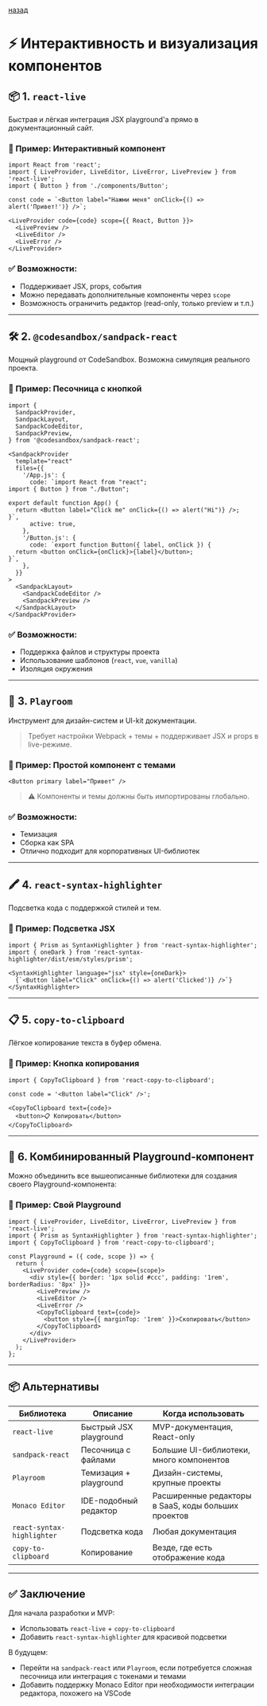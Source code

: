 


[назад](../Demo_and_Website.md)



# ⚡ Интерактивность и визуализация компонентов

## 📦 1. `react-live`

Быстрая и лёгкая интеграция JSX playground'а прямо в документационный сайт.

### 📘 Пример: Интерактивный компонент

```tsx
import React from 'react';
import { LiveProvider, LiveEditor, LiveError, LivePreview } from 'react-live';
import { Button } from './components/Button';

const code = `<Button label="Нажми меня" onClick={() => alert('Привет!')} />`;

<LiveProvider code={code} scope={{ React, Button }}>
  <LivePreview />
  <LiveEditor />
  <LiveError />
</LiveProvider>
````

### ✅ Возможности:

* Поддерживает JSX, props, события
* Можно передавать дополнительные компоненты через `scope`
* Возможность ограничить редактор (read-only, только preview и т.п.)

---

## 🛠 2. `@codesandbox/sandpack-react`

Мощный playground от CodeSandbox. Возможна симуляция реального проекта.

### 📘 Пример: Песочница с кнопкой

```tsx
import {
  SandpackProvider,
  SandpackLayout,
  SandpackCodeEditor,
  SandpackPreview,
} from '@codesandbox/sandpack-react';

<SandpackProvider
  template="react"
  files={{
    '/App.js': {
      code: `import React from "react";
import { Button } from "./Button";

export default function App() {
  return <Button label="Click me" onClick={() => alert("Hi")} />;
}`,
      active: true,
    },
    '/Button.js': {
      code: `export function Button({ label, onClick }) {
  return <button onClick={onClick}>{label}</button>;
}`,
    },
  }}
>
  <SandpackLayout>
    <SandpackCodeEditor />
    <SandpackPreview />
  </SandpackLayout>
</SandpackProvider>
```

### ✅ Возможности:

* Поддержка файлов и структуры проекта
* Использование шаблонов (`react`, `vue`, `vanilla`)
* Изоляция окружения

---

## 🎨 3. `Playroom`

Инструмент для дизайн-систем и UI-kit документации.

> Требует настройки Webpack + темы + поддерживает JSX и props в live-режиме.

### 📘 Пример: Простой компонент с темами

```tsx
<Button primary label="Привет" />
```

> ⚠️ Компоненты и темы должны быть импортированы глобально.

### ✅ Возможности:

* Темизация
* Сборка как SPA
* Отлично подходит для корпоративных UI-библиотек

---

## 🖍 4. `react-syntax-highlighter`

Подсветка кода с поддержкой стилей и тем.

### 📘 Пример: Подсветка JSX

```tsx
import { Prism as SyntaxHighlighter } from 'react-syntax-highlighter';
import { oneDark } from 'react-syntax-highlighter/dist/esm/styles/prism';

<SyntaxHighlighter language="jsx" style={oneDark}>
  {`<Button label="Click" onClick={() => alert('Clicked')} />`}
</SyntaxHighlighter>
```

---

## 📋 5. `copy-to-clipboard`

Лёгкое копирование текста в буфер обмена.

### 📘 Пример: Кнопка копирования

```tsx
import { CopyToClipboard } from 'react-copy-to-clipboard';

const code = '<Button label="Click" />';

<CopyToClipboard text={code}>
  <button>📋 Копировать</button>
</CopyToClipboard>
```

---

## 🧠 6. Комбинированный Playground-компонент

Можно объединить все вышеописанные библиотеки для создания своего Playground-компонента:

### 📘 Пример: Свой Playground

```tsx
import { LiveProvider, LiveEditor, LiveError, LivePreview } from 'react-live';
import { Prism as SyntaxHighlighter } from 'react-syntax-highlighter';
import { CopyToClipboard } from 'react-copy-to-clipboard';

const Playground = ({ code, scope }) => {
  return (
    <LiveProvider code={code} scope={scope}>
      <div style={{ border: '1px solid #ccc', padding: '1rem', borderRadius: '8px' }}>
        <LivePreview />
        <LiveEditor />
        <LiveError />
        <CopyToClipboard text={code}>
          <button style={{ marginTop: '1rem' }}>Скопировать</button>
        </CopyToClipboard>
      </div>
    </LiveProvider>
  );
};
```

---

## 📦 Альтернативы

| Библиотека                 | Описание               | Когда использовать                                  |
| -------------------------- | ---------------------- | --------------------------------------------------- |
| `react-live`               | Быстрый JSX playground | MVP-документация, React-only                        |
| `sandpack-react`           | Песочница с файлами    | Большие UI-библиотеки, много компонентов            |
| `Playroom`                 | Темизация + playground | Дизайн-системы, крупные проекты                     |
| `Monaco Editor`            | IDE-подобный редактор  | Расширенные редакторы в SaaS, коды больших проектов |
| `react-syntax-highlighter` | Подсветка кода         | Любая документация                                  |
| `copy-to-clipboard`        | Копирование            | Везде, где есть отображение кода                    |

---

## ✅ Заключение

Для начала разработки и MVP:

* Использовать `react-live` + `copy-to-clipboard`
* Добавить `react-syntax-highlighter` для красивой подсветки

В будущем:

* Перейти на `sandpack-react` или `Playroom`, если потребуется сложная песочница или интеграция с токенами и темами
* Добавить поддержку Monaco Editor при необходимости интеграции редактора, похожего на VSCode

